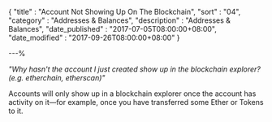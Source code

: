 {
"title"       : "Account Not Showing Up On The Blockchain",
"sort"        : "04",
"category"    : "Addresses & Balances",
"description" : "Addresses & Balances",
"date_published" : "2017-07-05T08:00:00+08:00",
"date_modified"  : "2017-09-26T08:00:00+08:00"
}

---%


*"Why hasn't the account I just created show up in the blockchain explorer? (e.g. etherchain, etherscan)"*

Accounts will only show up in a blockchain explorer once the account has activity on it&mdash;for example, once you have transferred some Ether or Tokens to it.
